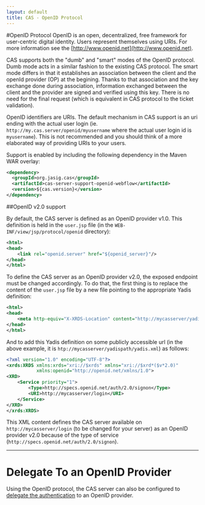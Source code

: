 ```yaml
---
layout: default
title: CAS - OpenID Protocol
---
```


#OpenID Protocol
OpenID is an open, decentralized, free framework for user-centric digital identity. Users represent themselves using URIs. For more information see the [http://www.openid.net](http://www.openid.net).

CAS supports both the "dumb" and "smart" modes of the OpenID protocol. Dumb mode acts in a similar fashion to the existing CAS protocol. The smart mode differs in that it establishes an association between the client and the openId provider (OP) at the begining. Thanks to that association and the key exchange done during association, information exchanged between the client and the provider are signed and verified using this key. There is no need for the final request (which is equivalent in CAS protocol to the ticket validation).

OpenID identifiers are URIs. The default mechanism in CAS support is an uri ending with the actual user login (ie. `http://my.cas.server/openid/myusername` where the actual user login id is `myusername`). This is not recommended and you should think of a more elaborated way of providing URIs to your users.

Support is enabled by including the following dependency in the Maven WAR overlay:

```xml
<dependency>
  <groupId>org.jasig.cas</groupId>
  <artifactId>cas-server-support-openid-webflow</artifactId>
  <version>${cas.version}</version>
</dependency>
```

##OpenID v2.0 support

By default, the CAS server is defined as an OpenID provider v1.0. This definition is held in the `user.jsp` file (in the `WEB-INF/view/jsp/protocol/openid` directory):

```xml
<html>
<head>
    <link rel="openid.server" href="${openid_server}"/>
</head>
</html>
```

To define the CAS server as an OpenID provider v2.0, the exposed endpoint must be changed accordingly. To do that, the first thing is to replace the content of the `user.jsp` file by a new file pointing to the appropriate Yadis definition:

```xml
<html>
<head>
    <meta http-equiv="X-XRDS-Location" content="http://mycasserver/yadispath/yadis.xml" />
</head>
</html>
```

And to add this Yadis definition on some publicly accessible url (in the above example, it is `htp://mycasserver/yadispath/yadis.xml`) as follows:

```xml
<?xml version="1.0" encoding="UTF-8"?>
<xrds:XRDS xmlns:xrds="xri://$xrds" xmlns="xri://$xrd*($v*2.0)"
           xmlns:openid="http://openid.net/xmlns/1.0">
<XRD>
    <Service priority="1">
        <Type>http://specs.openid.net/auth/2.0/signon</Type>
        <URI>http://mycasserver/login</URI>
    </Service>
</XRD>
</xrds:XRDS>
```

This XML content defines the CAS server available on `http://mycasserver/login` (to be changed for your server) as an OpenID provider v2.0 because of the type of service (`http://specs.openid.net/auth/2.0/signon`).

***

# Delegate To an OpenID Provider

Using the OpenID protocol, the CAS server can also be configured to [delegate the authentication](../integration/Delegate-Authentication.html) to an OpenID provider.

